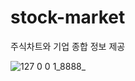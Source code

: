 # stock-market
주식차트와 기업 종합 정보 제공

![127 0 0 1_8888_](https://user-images.githubusercontent.com/56670564/123531588-cb159480-d740-11eb-854c-233bae9f1253.png)
